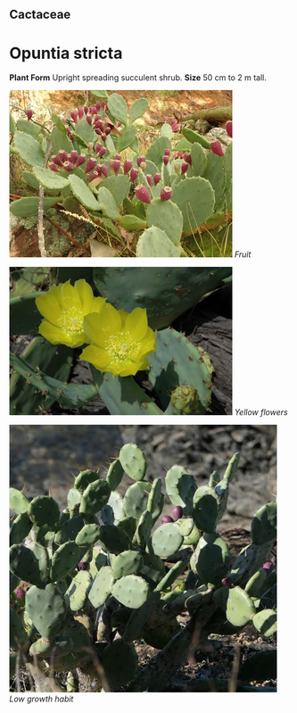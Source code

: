 ## Cactaceae
# Opuntia stricta
 **Plant Form** Upright spreading succulent shrub. **Size** 50 cm to 2 m tall.


![Fruit](2965_P7105426.jpg)
 *Fruit* 

![Yellow flowers](20411_Opuntia-stricta06.jpg)
 *Yellow flowers* 

![Low growth habit](105909_P1267026.jpg)
 *Low growth habit* 


